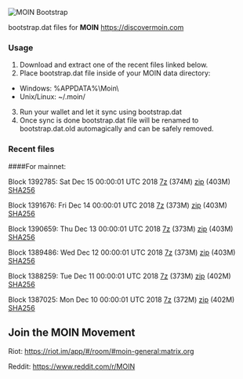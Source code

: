 ![MOIN Bootstrap](https://i.imgur.com/KjM1jMp.jpg)

bootstrap.dat files for **MOIN** https://discovermoin.com

### Usage

1. Download and extract one of the recent files linked below.
2. Place bootstrap.dat file inside of your MOIN data directory:
 - Windows: %APPDATA%\Moin\
 - Unix/Linux: ~/.moin/
3. Run your wallet and let it sync using bootstrap.dat
4. Once sync is done bootstrap.dat file will be renamed to bootstrap.dat.old automagically and can be safely removed.


### Recent files

####For mainnet:

Block 1392785: Sat Dec 15 00:00:01 UTC 2018 [7z](https://transfer.sh/cyD5K/bootstrap.dat.20181215.7z) (374M) [zip](https://transfer.sh/GAohE/bootstrap.dat.20181215.zip) (403M) [SHA256](https://transfer.sh/11BKY6/sha256.txt)

Block 1391676: Fri Dec 14 00:00:01 UTC 2018 [7z](https://transfer.sh/106coG/bootstrap.dat.20181214.7z) (373M) [zip](https://transfer.sh/9khf1/bootstrap.dat.20181214.zip) (403M) [SHA256](https://transfer.sh/dzmPz/sha256.txt)

Block 1390659: Thu Dec 13 00:00:01 UTC 2018 [7z](https://transfer.sh/zo4Ou/bootstrap.dat.20181213.7z) (373M) [zip](https://transfer.sh/DewAF/bootstrap.dat.20181213.zip) (403M) [SHA256](https://transfer.sh/NQh6G/sha256.txt)

Block 1389486: Wed Dec 12 00:00:01 UTC 2018 [7z](https://transfer.sh/hrM9E/bootstrap.dat.20181212.7z) (373M) [zip](https://transfer.sh/y4NCu/bootstrap.dat.20181212.zip) (403M) [SHA256](https://transfer.sh/RpBmY/sha256.txt)

Block 1388259: Tue Dec 11 00:00:01 UTC 2018 [7z](https://transfer.sh/nX4Ty/bootstrap.dat.20181211.7z) (373M) [zip](https://transfer.sh/kE5mF/bootstrap.dat.20181211.zip) (402M) [SHA256](https://transfer.sh/ipB4P/sha256.txt)

Block 1387025: Mon Dec 10 00:00:01 UTC 2018 [7z](https://transfer.sh/KPRbv/bootstrap.dat.20181210.7z) (372M) [zip](https://transfer.sh/d7d5H/bootstrap.dat.20181210.zip) (402M) [SHA256](https://transfer.sh/UIKOl/sha256.txt)

## Join the MOIN Movement

Riot: https://riot.im/app/#/room/#moin-general:matrix.org

Reddit: https://www.reddit.com/r/MOIN
